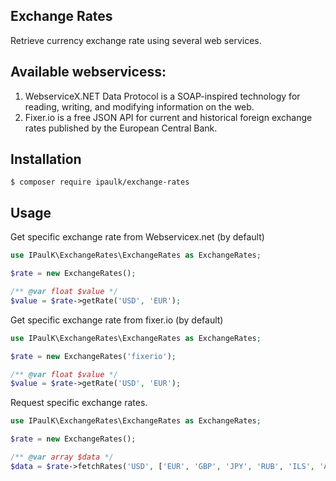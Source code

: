 ## Exchange Rates

Retrieve currency exchange rate using several web services.

## Available webservicess:

1. WebserviceX.NET Data Protocol is a SOAP-inspired technology for reading, writing, and modifying information on the web.
2. Fixer.io is a free JSON API for current and historical foreign exchange rates published by the European Central Bank. 

## Installation

```
$ composer require ipaulk/exchange-rates
```

## Usage

Get specific exchange rate from Webservicex.net (by default)

```php
use IPaulK\ExchangeRates\ExchangeRates as ExchangeRates;

$rate = new ExchangeRates();

/** @var float $value */
$value = $rate->getRate('USD', 'EUR');
```

Get specific exchange rate from fixer.io (by default)

```php
use IPaulK\ExchangeRates\ExchangeRates as ExchangeRates;

$rate = new ExchangeRates('fixerio');

/** @var float $value */
$value = $rate->getRate('USD', 'EUR');
```

Request specific exchange rates.

```php
use IPaulK\ExchangeRates\ExchangeRates as ExchangeRates;

$rate = new ExchangeRates();

/** @var array $data */
$data = $rate->fetchRates('USD', ['EUR', 'GBP', 'JPY', 'RUB', 'ILS', 'AUD']);
```